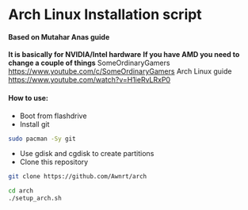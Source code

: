 # Arch Linux Installation script
#### Based on Mutahar Anas guide
**It is basically for NVIDIA/Intel hardware**
**If you have AMD you need to change a couple of things**
SomeOrdinaryGamers <https://www.youtube.com/c/SomeOrdinaryGamers>
Arch Linux guide <https://www.youtube.com/watch?v=H1ieRvLRxP0>
#### How to use:

- Boot from flashdrive
- Install git
```sh
sudo pacman -Sy git
```
- Use gdisk and cgdisk to create partitions
- Clone this repository
```sh
git clone https://github.com/Awnrt/arch
```
```sh
cd arch
./setup_arch.sh
```
